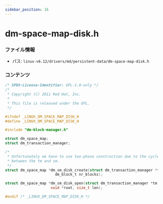 ```yaml
---
sidebar_position: 16
---
```

# dm-space-map-disk.h

### ファイル情報

- パス: `linux-v6.12/drivers/md/persistent-data/dm-space-map-disk.h`

### コンテンツ

```h
/* SPDX-License-Identifier: GPL-2.0-only */
/*
 * Copyright (C) 2011 Red Hat, Inc.
 *
 * This file is released under the GPL.
 */

#ifndef _LINUX_DM_SPACE_MAP_DISK_H
#define _LINUX_DM_SPACE_MAP_DISK_H

#include "dm-block-manager.h"

struct dm_space_map;
struct dm_transaction_manager;

/*
 * Unfortunately we have to use two-phase construction due to the cycle
 * between the tm and sm.
 */
struct dm_space_map *dm_sm_disk_create(struct dm_transaction_manager *tm,
				       dm_block_t nr_blocks);

struct dm_space_map *dm_sm_disk_open(struct dm_transaction_manager *tm,
				     void *root, size_t len);

#endif /* _LINUX_DM_SPACE_MAP_DISK_H */

```
